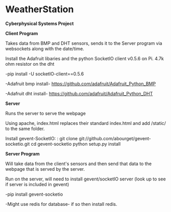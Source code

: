 # WeatherStation
**Cyberphysical Systems Project**

**Client Program**

Takes data from BMP and DHT sensors, sends it to the Server program via websockets along with the date/time.


Install the Adafruit libaries and the  python SocketIO client v0.5.6 on Pi. 4.7k ohm resistor on the dht


-pip install -U socketIO-client==0.5.6

-Adafruit bmp install- https://github.com/adafruit/Adafruit_Python_BMP

-Adafruit dht install- https://github.com/adafruit/Adafruit_Python_DHT



**Server**

Runs the server to serve the webpage

Using apache, index.html replaces their standard index.html and add /static/ to the same folder. 


Install gevent-SocketIO: :
  git clone git://github.com/abourget/gevent-socketio.git
  cd gevent-socketio
  python setup.py install

**Server Program**

Will take data from the client's sensors and then send that data to the webpage that is served by the server.

Run on the server, will need to install gevent/socketIO server (look up to see if server is included in gevent)

-pip install gevent-socketio

-Might use redis for database- if so then install redis.


